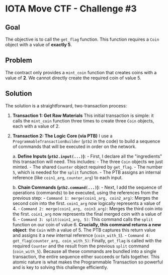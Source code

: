 # IOTA Move CTF - Challenge #3

## Goal

The objective is to call the `get_flag` function. This function requires a `Coin` object with a value of **exactly 5**.

## Problem

The contract only provides a `mint_coin` function that creates coins with a value of **2**. We cannot directly create the required coin of value 5.

## Solution

The solution is a straightforward, two-transaction process:

1.  **Transaction 1: Get Raw Materials**
    This initial transaction is simple: it calls the `mint_coin` function three times to create three `Coin` objects, each with a value of 2.
2.  **Transaction 2: The Logic Core (via PTB)**
    I use a `ProgrammableTransactionBuilder` (`ptb2` in the code) to build a sequence of commands that will be executed in order on the network.

    a.  **Define Inputs (`ptb2.input(...)`)**:
        -   First, I declare all the "ingredients" this transaction will need. This includes:
            -   The three `Coin` objects we just minted.
            -   The shared `Counter` object required by `get_flag`.
            -   The number `5`, which is needed for the `split` function.
        -   The PTB assigns an internal reference (like `coin1_arg`, `counter_arg`) to each input.

    b.  **Chain Commands (`ptb2.command(...)`)**:
        -   Next, I add the sequence of operations (commands) to be executed, using the references from the previous step:
            -   `Command 1: merge(coin1_arg, coin2_arg)`: Merges the second coin into the first. `coin1_arg` now logically represents a value of 4.
            -   `Command 2: merge(coin1_arg, coin3_arg)`: Merges the third coin into the first. `coin1_arg` now represents the final merged coin with a value of 6.
            -   `Command 3: split(coin1_arg, 5)`: This command calls the `split` function on our coin of value 6. **Crucially, this command returns a new object**: the `Coin` with a value of 5. The PTB captures this return value and assigns it a new internal reference (`coin_with_5`).
            -   `Command 4: get_flag(counter_arg, coin_with_5)`: Finally, `get_flag` is called with the required `Counter` and the result from the previous `split` command (`coin_with_5`).
    Because all these commands are bundled into a single transaction, the entire sequence either succeeds or fails together. This atomic nature is what makes the Programmable Transaction so powerful and is key to solving this challenge efficiently.
